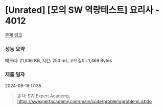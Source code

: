 # [Unrated] [모의 SW 역량테스트] 요리사 - 4012 

[문제 링크](https://swexpertacademy.com/main/code/problem/problemDetail.do?contestProbId=AWIeUtVakTMDFAVH) 

### 성능 요약

메모리: 21,636 KB, 시간: 253 ms, 코드길이: 1,469 Bytes

### 제출 일자

2024-08-19 17:35



> 출처: SW Expert Academy, https://swexpertacademy.com/main/code/problem/problemList.do